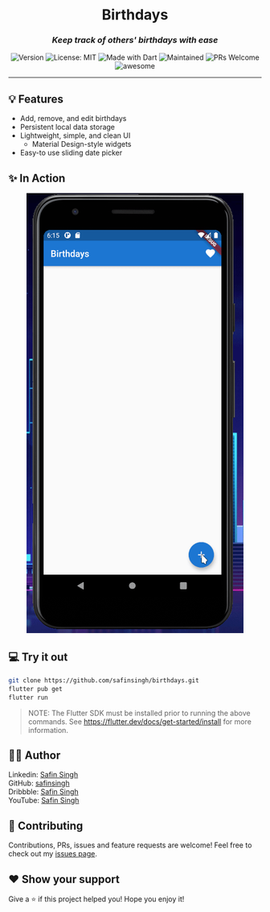 <h1 align="center">Birthdays</h1>

<h3 align="center">
  <i>
    Keep track of others' birthdays with ease
  </i>
</h3>

<p align="center">
  <img alt="Version" src="https://img.shields.io/badge/Version-1.0-red.svg" />
  <img alt="License: MIT" src="https://img.shields.io/badge/License-GPLv3-orange.svg" />
  <img alt="Made with Dart" src="https://img.shields.io/badge/Made%20with-Dart-yellow.svg" />
  <img alt="Maintained" src="https://img.shields.io/badge/Maintained-Yes-brightgreen">
  <img alt="PRs Welcome" src="https://img.shields.io/badge/PRs-Welcome-blue.svg">
  <img alt="awesome" src="https://img.shields.io/badge/Awesome-Yes-blueviolet">
</p>

<hr>

## 💡 Features

- Add, remove, and edit birthdays
- Persistent local data storage
- Lightweight, simple, and clean UI
  - Material Design-style widgets
- Easy-to use sliding date picker

## ✨ In Action

<p align="center">
  <img src="./assets/recorder.gif" />
</p>

## 💻 Try it out

```sh
git clone https://github.com/safinsingh/birthdays.git
flutter pub get
flutter run
```

> NOTE: The Flutter SDK must be installed prior to running the above commands. See https://flutter.dev/docs/get-started/install for more information.

## 👨‍💻 Author

Linkedin: [Safin Singh](https://www.linkedin.com/in/safin-singh-b2630918a/) <br>
GitHub: [safinsingh](https://github.com/safinsingh) <br>
Dribbble: [Safin Singh](https://dribbble.com/safinsingh/) <br>
YouTube: [Safin Singh](https://www.youtube.com/channel/UCvb01sUdAgcPAG1j0SLxAtA)

## 🤝 Contributing

Contributions, PRs, issues and feature requests are welcome! Feel free to check out my [issues page](https://github.com/safinsingh/midnight/issues).

## ❤️ Show your support

Give a ⭐️ if this project helped you!
Hope you enjoy it!
